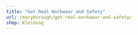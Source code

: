 ```yaml
---
title: "Get Real Workwear and Safety"
url: /maryborough/get-real-workwear-and-safety/
shop: Kleidung
---
```

